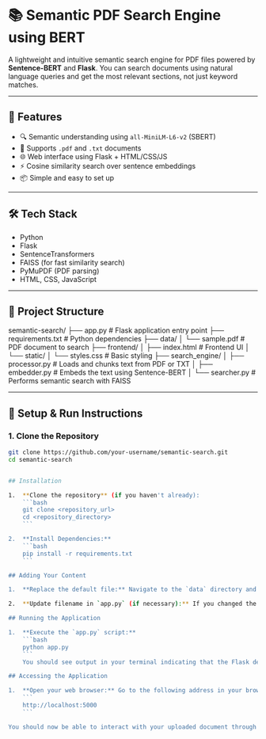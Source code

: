 # 📚 Semantic PDF Search Engine using BERT

A lightweight and intuitive semantic search engine for PDF files powered by **Sentence-BERT** and **Flask**. You can search documents using natural language queries and get the most relevant sections, not just keyword matches.

---

## 🚀 Features

- 🔍 Semantic understanding using `all-MiniLM-L6-v2` (SBERT)
- 📄 Supports `.pdf` and `.txt` documents
- 🌐 Web interface using Flask + HTML/CSS/JS
- ⚡ Cosine similarity search over sentence embeddings
- 📦 Simple and easy to set up

---

## 🛠 Tech Stack

- Python
- Flask
- SentenceTransformers
- FAISS (for fast similarity search)
- PyMuPDF (PDF parsing)
- HTML, CSS, JavaScript

---

## 📁 Project Structure

semantic-search/ ├── app.py # Flask application entry point ├── requirements.txt # Python dependencies ├── data/ │ └── sample.pdf # PDF document to search ├── frontend/ │ ├── index.html # Frontend UI │ └── static/ │ └── styles.css # Basic styling ├── search_engine/ │ ├── processor.py # Loads and chunks text from PDF or TXT │ ├── embedder.py # Embeds the text using Sentence-BERT │ └── searcher.py # Performs semantic search with FAISS

---

## 🧪 Setup & Run Instructions

### 1. Clone the Repository
```bash
git clone https://github.com/your-username/semantic-search.git
cd semantic-search


## Installation

1.  **Clone the repository** (if you haven't already):
    ```bash
    git clone <repository_url>
    cd <repository_directory>
    ```

2.  **Install Dependencies:**
    ```bash
    pip install -r requirements.txt
    ```

## Adding Your Content

1.  **Replace the default file:** Navigate to the `data` directory and replace the `sample.pdf` file (or `sample.txt` if that's the default) with your own PDF or `.txt` file.

2.  **Update filename in `app.py` (if necessary):** If you changed the filename from `sample.pdf` (or `sample.txt`), open the `app.py` file and locate the line where the file is loaded. Update the filename in the code to match your file's name. For example, if you named your file `my_document.pdf`, you would change the relevant line to reflect that.

## Running the Application

1.  **Execute the `app.py` script:**
    ```bash
    python app.py
    ```
    You should see output in your terminal indicating that the Flask development server is running.

## Accessing the Application

1.  **Open your web browser:** Go to the following address in your browser:
    ```
    http://localhost:5000
    ```

You should now be able to interact with your uploaded document through the web interface.